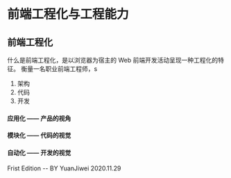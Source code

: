 # 前端工程化与工程能力

## 前端工程化

什么是前端工程化，是以浏览器为宿主的 Web 前端开发活动呈现一种工程化的特征。
衡量一名职业前端工程师，s

1. 架构
2. 代码
3. 开发

#### 应用化 —— 产品的视角

#### 模块化 —— 代码的视觉

#### 自动化 —— 开发的视觉






Frist Edition -- BY YuanJiwei 2020.11.29